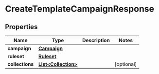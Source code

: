 

# CreateTemplateCampaignResponse

## Properties

Name | Type | Description | Notes
------------ | ------------- | ------------- | -------------
**campaign** | [**Campaign**](Campaign.md) |  | 
**ruleset** | [**Ruleset**](Ruleset.md) |  | 
**collections** | [**List&lt;Collection&gt;**](Collection.md) |  |  [optional]



